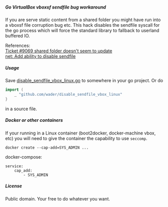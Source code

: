 ##### Go VirtualBox vboxsf sendfile bug workaround

If you are serve static content from a shared folder you might have run
into a vboxsf file corruption bug etc. This hack disables the sendfile
syscall for the go process which will force the standard library to fallback
to userland buffered IO.

References:  
[Ticket #9069 shared folder doesn't seem to update](https://www.virtualbox.org/ticket/9069)  
[net: Add ability to disable sendfile](https://github.com/golang/go/issues/9694)

##### Usage

Save [disable_sendfile_vbox_linux.go](disable_sendfile_vbox_linux.go) to somewhere in your go project.
Or do
```go
import (
	_ "github.com/wader/disable_sendfile_vbox_linux"
}
```
in a source file.

##### Docker or other containers

If your running in a Linux container (boot2docker, docker-machine vbox, etc)
you will need to give the container the capability to use `seccomp`.

`docker create --cap-add=SYS_ADMIN ...`

docker-compose:
```
service:
	cap_add:
		- SYS_ADMIN
```

##### License

Public domain. Your free to do whatever you want.
